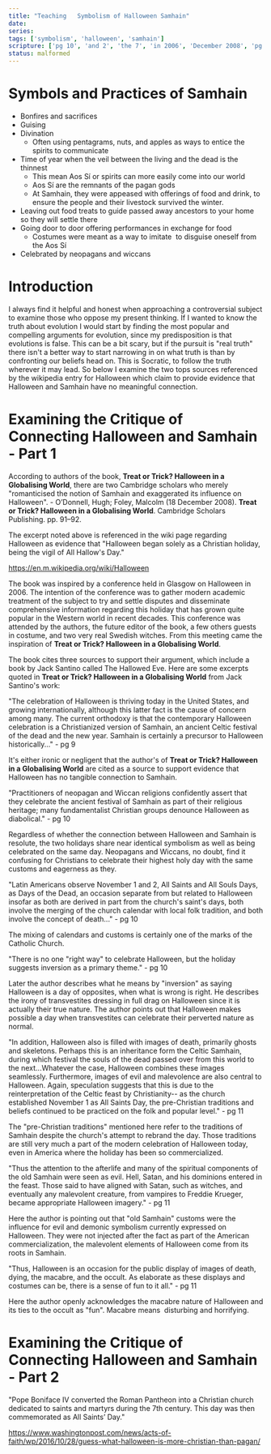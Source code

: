 ```yaml
---
title: "Teaching   Symbolism of Halloween Samhain"
date: 
series: 
tags: ['symbolism', 'halloween', 'samhain']
scripture: ['pg 10', 'and 2', 'the 7', 'in 2006', 'December 2008', 'pg 11', 'pg 9', 'November 1', 'Part 1', 'Part 2']
status: malformed
---
```


#

# Symbols and Practices of Samhain

- Bonfires and sacrifices
- Guising
- Divination
    - Often using pentagrams, nuts, and apples as ways to entice the spirits to communicate
- Time of year when the veil between the living and the dead is the thinnest
    - This mean Aos Sí or spirits can more easily come into our world
    - Aos Sí are the remnants of the pagan gods
    - At Samhain, they were appeased with offerings of food and drink, to ensure the people and their livestock survived the winter.
- Leaving out food treats to guide passed away ancestors to your home so they will settle there
- Going door to door offering performances in exchange for food
    - Costumes were meant as a way to imitate  to disguise oneself from the Aos Sí
- Celebrated by neopagans and wiccans

# Introduction

I always find it helpful and honest when approaching a controversial subject to examine those who oppose my present thinking. If I wanted to know the truth about evolution I would start by finding the most popular and compelling arguments for evolution, since my predisposition is that evolutions is false. This can be a bit scary, but if the pursuit is "real truth" there isn't a better way to start narrowing in on what truth is than by confronting our beliefs head on. This is Socratic, to follow the truth wherever it may lead. So below I examine the two tops sources referenced by the wikipedia entry for Halloween which claim to provide evidence that Halloween and Samhain have no meaningful connection.

# Examining the Critique of Connecting Halloween and Samhain - Part 1

According to authors of the book, **Treat or Trick? Halloween in a Globalising World**, there are two Cambridge scholars who merely "romanticised the notion of Samhain and exaggerated its influence on Halloween". - O’Donnell, Hugh; Foley, Malcolm (18 December 2008). **Treat or Trick? Halloween in a Globalising World**. Cambridge Scholars Publishing. pp. 91–92.

The excerpt noted above is referenced in the wiki page regarding Halloween as evidence that "Halloween began solely as a Christian holiday, being the vigil of All Hallow's Day."

https://en.m.wikipedia.org/wiki/Halloween

The book was inspired by a conference held in Glasgow on Halloween in 2006. The intention of the conference was to gather modern academic treatment of the subject to try and settle disputes and disseminate comprehensive information regarding this holiday that has grown quite popular in the Western world in recent decades. This conference was attended by the authors, the future editor of the book, a few others guests in costume, and two very real Swedish witches. From this meeting came the inspiration of **Treat or Trick? Halloween in a Globalising World**.

The book cites three sources to support their argument, which include a book by Jack Santino called The Hallowed Eve. Here are some excerpts quoted in **Treat or Trick? Halloween in a Globalising World** from Jack Santino's work:

"The celebration of Halloween is thriving today in the United States, and growing internationally, although this latter fact is the cause of concern among many. The current orthodoxy is that the contemporary Halloween celebration is a Christianized version of Samhain, an ancient Celtic festival of the dead and the new year. Samhain is certainly a precursor to Halloween historically..." - pg 9

It's either ironic or negligent that the author's of **Treat or Trick? Halloween in a Globalising World** are cited as a source to support evidence that Halloween has no tangible connection to Samhain.

"Practitioners of neopagan and Wiccan religions confidently assert that they celebrate the ancient festival of Samhain as part of their religious heritage; many fundamentalist Christian groups denounce Halloween as diabolical." - pg 10

Regardless of whether the connection between Halloween and Samhain is resolute, the two holidays share near identical symbolism as well as being celebrated on the same day. Neopagans and Wiccans, no doubt, find it confusing for Christians to celebrate their highest holy day with the same customs and eagerness as they.

"Latin Americans observe November 1 and 2, All Saints and All Souls Days, as Days of the Dead, an occasion separate from but related to Halloween insofar as both are derived in part from the church's saint's days, both involve the merging of the church calendar with local folk tradition, and both involve the concept of death..." - pg 10

The mixing of calendars and customs is certainly one of the marks of the Catholic Church.

"There is no one "right way" to celebrate Halloween, but the holiday suggests inversion as a primary theme." - pg 10

Later the author describes what he means by "inversion" as saying Halloween is a day of opposites, when what is wrong is right. He describes the irony of transvestites dressing in full drag on Halloween since it is actually their true nature. The author points out that Halloween makes possible a day when transvestites can celebrate their perverted nature as normal.

"In addition, Halloween also is filled with images of death, primarily ghosts and skeletons. Perhaps this is an inheritance form the Celtic Samhain, during which festival the souls of the dead passed over from this world to the next...Whatever the case, Halloween combines these images seamlessly. Furthermore, images of evil and malevolence are also central to Halloween. Again, speculation suggests that this is due to the reinterpretation of the Celtic feast by Christianity-- as the church established November 1 as All Saints Day, the pre-Christian traditions and beliefs continued to be practiced on the folk and popular level." - pg 11

The "pre-Christian traditions" mentioned here refer to the traditions of Samhain despite the church's attempt to rebrand the day. Those traditions are still very much a part of the modern celebration of Halloween today, even in America where the holiday has been so commercialized.

"Thus the attention to the afterlife and many of the spiritual components of the old Samhain were seen as evil. Hell, Satan, and his dominions entered in the feast. Those said to have aligned with Satan, such as witches, and eventually any malevolent creature, from vampires to Freddie Krueger, became appropriate Halloween imagery." - pg 11

Here the author is pointing out that "old Samhain" customs were the influence for evil and demonic symbolism currently expressed on Halloween. They were not injected after the fact as part of the American commercialization, the malevolent elements of Halloween come from its roots in Samhain.

"Thus, Halloween is an occasion for the public display of images of death, dying, the macabre, and the occult. As elaborate as these displays and costumes can be, there is a sense of fun to it all." - pg 11

Here the author openly acknowledges the macabre nature of Halloween and its ties to the occult as "fun". Macabre means  disturbing and horrifying.

# Examining the Critique of Connecting Halloween and Samhain - Part 2

"Pope Boniface IV converted the Roman Pantheon into a Christian church dedicated to saints and martyrs during the 7th century. This day was then commemorated as All Saints’ Day."

https://www.washingtonpost.com/news/acts-of-faith/wp/2016/10/28/guess-what-halloween-is-more-christian-than-pagan/